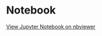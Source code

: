 # Notebook
[View Jupyter Notebook on nbviewer](https://nbviewer.org/github/belquisshemy/Investigating-Netflix-Movies-and-Guest-Stars-in-The-Office/blob/main/notebook.ipynb)
